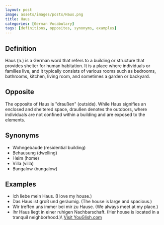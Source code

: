 ```yaml
---
layout: post
image: assets/images/posts/Haus.png
title: Haus
categories: [German Vocabulary]
tags: [definitions, opposites, synonyms, examples]
---
```


## Definition

Haus (n.) is a German word that refers to a building or structure that provides shelter for human habitation. It is a place where individuals or families live, and it typically consists of various rooms such as bedrooms, bathrooms, kitchen, living room, and sometimes a garden or backyard.

## Opposite

The opposite of Haus is "draußen" (outside). While Haus signifies an enclosed and sheltered space, draußen denotes the outdoors, where individuals are not confined within a building and are exposed to the elements.

## Synonyms

- Wohngebäude (residential building)
- Behausung (dwelling)
- Heim (home)
- Villa (villa)
- Bungalow (bungalow)

## Examples

- Ich liebe mein Haus. (I love my house.)
- Das Haus ist groß und geräumig. (The house is large and spacious.)
- Wir treffen uns immer bei mir zu Hause. (We always meet at my place.)
- Ihr Haus liegt in einer ruhigen Nachbarschaft. (Her house is located in a tranquil neighborhood.)\ <a id="yg-widget-0" class="youglish-widget" data-query="Haus" data-lang="german" data-components="8412" data-auto-start="0" data-bkg-color="theme_light" data-title="How%20to%20pronounce%20Haus%20in%20German"  rel="nofollow" href="https://youglish.com">Visit YouGlish.com</a><script async src="https://youglish.com/public/emb/widget.js" charset="utf-8"></script>